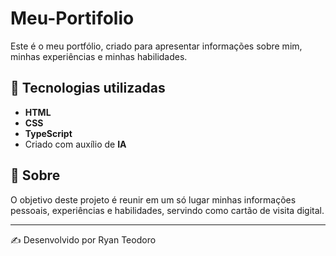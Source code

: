 # Meu-Portifolio

Este é o meu portfólio, criado para apresentar informações sobre mim, minhas experiências e minhas habilidades.

## 🚀 Tecnologias utilizadas
- **HTML**
- **CSS**
- **TypeScript**
- Criado com auxílio de **IA**

## 📌 Sobre
O objetivo deste projeto é reunir em um só lugar minhas informações pessoais, experiências e habilidades, servindo como cartão de visita digital.

---
✍️ Desenvolvido por Ryan Teodoro
